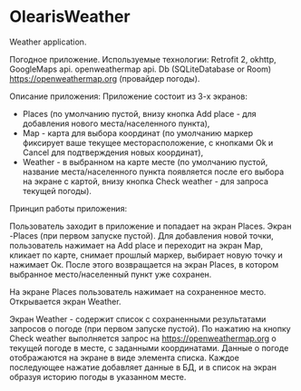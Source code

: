 # OlearisWeather
Weather application.

Погодное приложение.
Используемые технологии:
Retrofit 2, okhttp, GoogleMaps api. openweathermap api. Db (SQLiteDatabase or Room)
https://openweathermap.org (провайдер погоды).

Описание приложения:
Приложение состоит из 3-х экранов:
- Places (по умолчанию пустой, внизу кнопка Add place - для добавления нового
места/населенного пункта),
- Map - ​карта для выбора координат (по умолчанию маркер фиксирует ваше
текущее месторасположение, с кнопками Ok и Cancel для подтверждения новых
координат),
- Weather - ​в выбранном на карте месте (по умолчанию пустой, название
места/населенного пункта появляется после его выбора на экране с картой, внизу
кнопка Check weather - ​для запроса текущей погоды).

Принцип работы приложения:

Пользователь заходит в приложение и попадает на экран Places​.
Экран - ​ Places​ (при первом запуске пустой).
Для добавления новой точки, пользователь нажимает на Add place и переходит на экран
Map, ​кликает по карте, снимает прошлый маркер, выбирает новую точку и нажимает Oк.
После этого возвращается на экран Places​, в котором выбранное место/населенный
пункт уже сохранен.

На экране Places пользователь нажимает на сохраненное место. Открывается экран
Weather​.

Экран Weather - содержит список с сохраненными результатами запросов о погоде (при
первом запуске пустой).
По нажатию на кнопку Check weather выполняется запрос на https://openweathermap.org
о текущей погоде в месте, с заданными координатами. Данные о погоде отображаются на
экране в виде элемента списка. Каждое последующее нажатие добавляет данные в БД, и
в список на экран образуя историю погоды в указанном месте.

